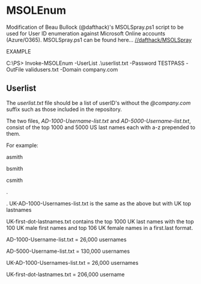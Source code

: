 # MSOLEnum
Modification of Beau Bullock (@dafthack)'s MSOLSpray.ps1 script to be used for User ID enumeration against Microsoft Online accounts (Azure/O365).  MSOLSpray.ps1 can be found here... [//dafthack/MSOLSpray](https://github.com/dafthack/MSOLSpray)

EXAMPLE
        
C:\PS> Invoke-MSOLEnum -UserList .\userlist.txt -Password TESTPASS -OutFile validusers.txt -Domain company.com

## Userlist

The *userlist.txt* file should be a list of userID's without the *@company.com* suffix such as those included in the repository.

The two files, *AD-1000-Username-list.txt* and *AD-5000-Username-list.txt*, consist of the top 1000 and 5000 US last names each with a-z prepended to them.

For example:

asmith

bsmith

csmith

.

.
UK-AD-1000-Usernames-list.txt is the same as the above but with UK top lastnames

UK-first-dot-lastnames.txt contains the top 1000 UK last names with the top 100 UK male first names and top 106 UK female names in a first.last format.


AD-1000-Username-list.txt = 26,000 usernames

AD-5000-Username-list.txt = 130,000 usernames

UK-AD-1000-Usernames-list.txt = 26,000 usernames

UK-first-dot-lastnames.txt = 206,000 username
